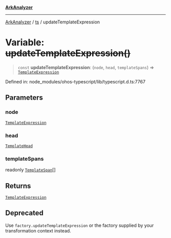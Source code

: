 [**ArkAnalyzer**](../../../../README.md)

***

[ArkAnalyzer](../../../../globals.md) / [ts](../README.md) / updateTemplateExpression

# Variable: ~~updateTemplateExpression()~~

> `const` **updateTemplateExpression**: (`node`, `head`, `templateSpans`) => [`TemplateExpression`](../interfaces/TemplateExpression.md)

Defined in: node\_modules/ohos-typescript/lib/typescript.d.ts:7767

## Parameters

### node

[`TemplateExpression`](../interfaces/TemplateExpression.md)

### head

[`TemplateHead`](../interfaces/TemplateHead.md)

### templateSpans

readonly [`TemplateSpan`](../interfaces/TemplateSpan.md)[]

## Returns

[`TemplateExpression`](../interfaces/TemplateExpression.md)

## Deprecated

Use `factory.updateTemplateExpression` or the factory supplied by your transformation context instead.
